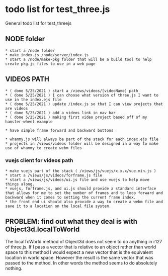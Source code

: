 # todo list for test_three.js

General todo list for test_threejs

## NODE folder
    * start a /node folder
    * make index.js /node/server/index.js
    * start a /node/make-pkg folder that will be a build tool to help create pkg.js files to use in a web page

## VIDEOS PATH
    * ( done 5/25/2021 ) start a /views/videos/[videoName] path
    * ( done 5/25/2021 ) I can choose what version of three.js I want to use in the index.ejs file
    * ( done 5/25/2021 ) update /index.js so that I can view projects that are videos
    * ( done 5/25/2021 ) add a videos link in nav bar
    * ( done 5/25/2021 ) making first video project based off of my hamster-wheel example

    * have simple frame forward and backward buttons

    * whammy.js will always be part of the stack for each index.ejs file
    * projects in /views/videos folder will be designed in a way to make use of whammy to create webm files

### vuejs client for videos path
    * make vuejs part of the stack ( /views/js/vuejs/x.x.x/vue.min.js )
    * start a /views/js/videos/forframe.js file
    * start a /views/js/videos/ui.js file and use vuejs to help move things along.
    * vuejs, forframe.js, and ui.js should provide a standard interface that allows for me to set the number of frames and to loop forward and backward when it comes to setting the current frame index.
    * the front end ui should also provide a way to create a webm file and save it to a location on the local file system.

## PROBLEM: find out what they deal is with Object3d.localToWorld

The localToWorld method of Object3d does not seem to do anything in r127 of three.js. If I pass a vector that is relative to an object rather than world space to this method I would expect a new vector that is the equivalent location in world space. However the result is the same vector that was passed to the method. In other words the method seems to do absolutely nothing.
